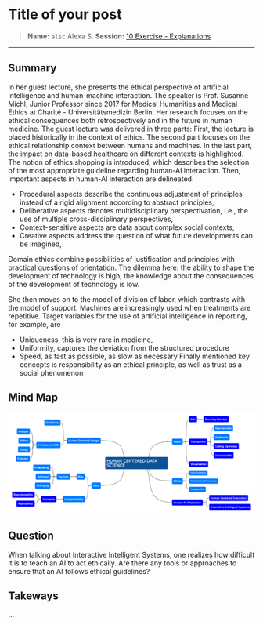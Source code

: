 # Title of your post
> **Name:** `alsc` Alexa S.
> **Session:** [10 Exercise - Explanations](https://github.com/FUB-HCC/hcds-winter-2020/wiki/10_exercise)   
----

## Summary

In her guest lecture, she presents the ethical perspective of artificial intelligence and human-machine interaction. The speaker is Prof. Susanne Michl, Junior Professor since 2017 for Medical Humanities and Medical Ethics at Charité - Universitätsmedizin Berlin. Her research focuses on the ethical consequences both retrospectively and in the future in human medicine. The guest lecture was delivered in three parts: First, the lecture is placed historically in the context of ethics. The second part focuses on the ethical relationship context between humans and machines. In the last part, the impact on data-based healthcare on different contexts is highlighted. The notion of ethics shopping is introduced, which describes the selection of the most appropriate guideline regarding human-AI interaction. Then, important aspects in human-AI interaction are delineated: 
* Procedural aspects describe the continuous adjustment of principles instead of a rigid alignment according to abstract principles,
* Deliberative aspects denotes multidisciplinary perspectivation, i.e., the use of multiple cross-disciplinary perspectives,
* Context-sensitive aspects are data about complex social contexts,
* Creative aspects address the question of what future developments can be imagined,

Domain ethics combine possibilities of justification and principles with practical questions of orientation.
The dilemma here: the ability to shape the development of technology is high, the knowledge about the consequences of the development of technology is low.

She then moves on to the model of division of labor, which contrasts with the model of support. Machines are increasingly used when treatments are repetitive. Target variables for the use of artificial intelligence in reporting, for example, are
* Uniqueness, this is very rare in medicine,
* Uniformity, captures the deviation from the structured procedure
* Speed, as fast as possible, as slow as necessary
Finally mentioned key concepts is responsibility as an ethical principle, as well as trust as a social phenomenon



## Mind Map

![](maop_mind-map.png)

## Question
When talking about Interactive Intelligent Systems, one realizes how difficult it is to teach an AI to act ethically. Are there any tools or approaches to ensure that an AI follows ethical guidelines?

## Takeways
...
